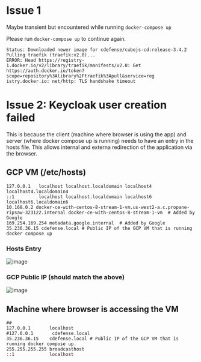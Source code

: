 # Issue 1

Maybe transient but encountered while running `docker-compose up` 

Please run `docker-compose up` to continue again. 

```
Status: Downloaded newer image for cdefense/cubejs-cd:release-3.4.2
Pulling traefik (traefik:v2.0)...
ERROR: Head https://registry-1.docker.io/v2/library/traefik/manifests/v2.0: Get https://auth.docker.io/token?scope=repository%3Alibrary%2Ftraefik%3Apull&service=reg
istry.docker.io: net/http: TLS handshake timeout
```

# Issue 2: Keycloak user creation failed 

This is because the client (machine where browser is using the app)  and server (where docker compose up is running) needs to have an entry in the hosts file. This allows internal 
and externa redirection of the application via the browser. 

## GCP VM (/etc/hosts)

```
127.0.0.1   localhost localhost.localdomain localhost4 localhost4.localdomain4
::1         localhost localhost.localdomain localhost6 localhost6.localdomain6
10.168.0.2 docker-ce-with-centos-8-stream-1-vm.us-west2-a.c.propane-ripsaw-323122.internal docker-ce-with-centos-8-stream-1-vm  # Added by Google
169.254.169.254 metadata.google.internal  # Added by Google
35.236.36.15 cdefense.local # Public IP of the GCP VM that is running docker compose up

```

### Hosts Entry
![image](https://user-images.githubusercontent.com/1424635/129831148-9382bf30-9860-4379-9edf-43a6ef02eceb.png)

### GCP Public IP (should match the above)
![image](https://user-images.githubusercontent.com/1424635/129831167-5aa0f765-bc73-4947-b9e6-0995edba7f7c.png)


## Machine where browser is accessing the VM

```
##
127.0.0.1       localhost
#127.0.0.1       cdefense.local
35.236.36.15    cdefense.local # Public IP of the GCP VM that is running docker compose up. 
255.255.255.255 broadcasthost
::1             localhost
```





